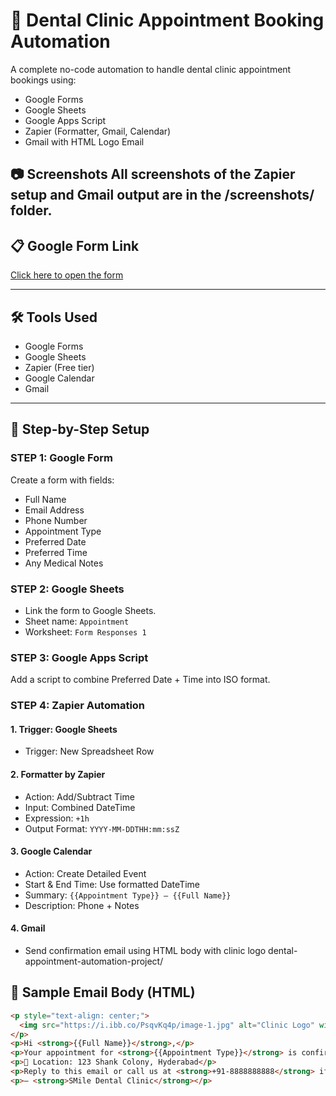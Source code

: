# 🦷 Dental Clinic Appointment Booking Automation

A complete no-code automation to handle dental clinic appointment bookings using:

- Google Forms
- Google Sheets
- Google Apps Script
- Zapier (Formatter, Gmail, Calendar)
- Gmail with HTML Logo Email


📷 Screenshots
All screenshots of the Zapier setup and Gmail output are in the /screenshots/ folder.
---

## 📋 Google Form Link

[Click here to open the form](https://docs.google.com/forms/d/e/1FAIpQLSc1OYZLHLX9ph3tW4rpa5jzNA3JMW-7CeD2qGBgGoJje1XZ2g/viewform?usp=sharing&ouid=111986711217638136263)

---

## 🛠️ Tools Used

- Google Forms
- Google Sheets
- Zapier (Free tier)
- Google Calendar
- Gmail

---

## 🚀 Step-by-Step Setup

### STEP 1: Google Form
Create a form with fields:
- Full Name  
- Email Address  
- Phone Number  
- Appointment Type  
- Preferred Date  
- Preferred Time  
- Any Medical Notes  

### STEP 2: Google Sheets
- Link the form to Google Sheets.
- Sheet name: `Appointment`
- Worksheet: `Form Responses 1`

### STEP 3: Google Apps Script
Add a script to combine Preferred Date + Time into ISO format.

### STEP 4: Zapier Automation

#### 1. Trigger: Google Sheets
- Trigger: New Spreadsheet Row

#### 2. Formatter by Zapier
- Action: Add/Subtract Time
- Input: Combined DateTime
- Expression: `+1h`
- Output Format: `YYYY-MM-DDTHH:mm:ssZ`

#### 3. Google Calendar
- Action: Create Detailed Event
- Start & End Time: Use formatted DateTime
- Summary: `{{Appointment Type}} – {{Full Name}}`
- Description: Phone + Notes

#### 4. Gmail
- Send confirmation email using HTML body with clinic logo
dental-appointment-automation-project/


## 📧 Sample Email Body (HTML)

```html
<p style="text-align: center;">
  <img src="https://i.ibb.co/PsqvKq4p/image-1.jpg" alt="Clinic Logo" width="150" />
</p>
<p>Hi <strong>{{Full Name}}</strong>,</p>
<p>Your appointment for <strong>{{Appointment Type}}</strong> is confirmed on <strong>{{Preferred Date}}</strong> at <strong>{{Preferred Time}}</strong>.</p>
<p>📍 Location: 123 Shank Colony, Hyderabad</p>
<p>Reply to this email or call us at <strong>+91-8888888888</strong> if you need to reschedule.</p>
<p>– <strong>SMile Dental Clinic</strong></p>





